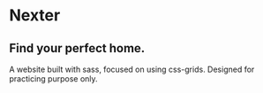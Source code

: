 # Nexter

## Find your perfect home.

A website built with sass, focused on using css-grids. Designed for practicing purpose only.

